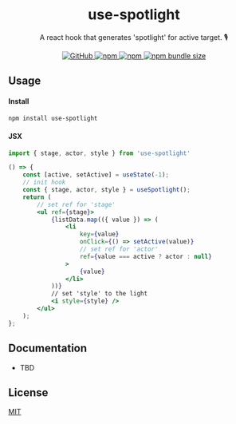 <div align="center"> <h1>use-spotlight</h1>
	<p>A react hook that generates 'spotlight' for active target. 🎙</p>
    <p>
        <a href="https://github.com/9am/use-spotlight/blob/main/LICENSE">
            <img alt="GitHub" src="https://img.shields.io/github/license/9am/use-spotlight?style=flat-square&color=success">
        </a>
        <a href="https://www.npmjs.com/package/use-spotlight">
            <img alt="npm" src="https://img.shields.io/npm/v/use-spotlight?style=flat-square&color=orange">
        </a>
        <a href="https://www.npmjs.com/package/use-spotlight">
            <img alt="npm" src="https://img.shields.io/npm/dt/use-spotlight?style=flat-square&color=blue">
        </a>
        <a href="https://bundlephobia.com/package/use-spotlight@latest">
            <img alt="npm bundle size" src="https://img.shields.io/bundlephobia/minzip/use-spotlight?style=flat-square">
        </a>
    </p>
</div>

## Usage

#### Install

```sh
npm install use-spotlight
```

#### JSX

```jsx
import { stage, actor, style } from 'use-spotlight'

() => {
    const [active, setActive] = useState(-1);
    // init hook
    const { stage, actor, style } = useSpotlight();
    return (
        // set ref for 'stage'
        <ul ref={stage}>
            {listData.map(({ value }) => (
                <li
                    key={value}
                    onClick={() => setActive(value)}
                    // set ref for 'actor'
                    ref={value === active ? actor : null}
                >
                    {value}
                </li>
            ))}
            // set 'style' to the light
            <i style={style} />
        </ul>
    );
};
```

## Documentation

- TBD

## License
[MIT](LICENSE)
